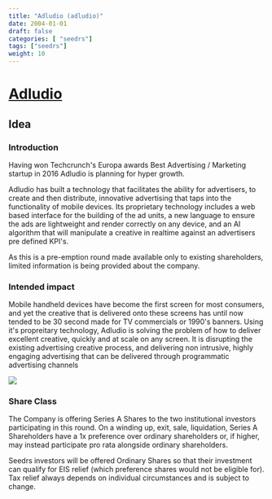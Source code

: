 ```yaml
---
title: "Adludio (adludio)"
date: 2004-01-01
draft: false
categories: [ "seedrs"]
tags: ["seedrs"]
weight: 10
---
```


# [Adludio](https://www.seedrs.com/adludio)

## Idea

### Introduction

Having won Techcrunch's Europa awards Best Advertising / Marketing startup in 2016 Adludio is planning for hyper growth.

Adludio has built a technology that facilitates the ability for advertisers, to create and then distribute, innovative advertising that taps into the functionality of mobile devices. Its proprietary technology includes a web based interface for the building of the ad units, a new language to ensure the ads are lightweight and render correctly on any device, and an AI algorithm that will manipulate a creative in realtime against an advertisers pre defined KPI's.

As this is a pre-emption round made available only to existing shareholders, limited information is being provided about the company.

### Intended impact

Mobile handheld devices have become the first screen for most consumers, and yet the creative that is delivered onto these screens has until now tended to be 30 second made for TV commercials or 1990's banners. Using it's propreitary technology, Adludio is solving the problem of how to deliver excellent creative, quickly and at scale on any screen. It is disrupting the existing advertising creative process, and delivering non intrusive, highly engaging advertising that can be delivered through programmatic advertising channels

![](/img/seedrs/uploads/startup/section_image/image/9571/42o865dy9jmacga9dkbzhxrxkcxlzve/Adludio.jpg?rect=0%2C0%2C598%2C323&w=600&fit=clip&s=ebd1f445b02eb5cd9724e26901099087)

### Share Class

The Company is offering Series A Shares to the two institutional investors participating in this round. On a winding up, exit, sale, liquidation, Series A Shareholders have a 1x preference over ordinary shareholders or, if higher, may instead participate pro rata alongside ordinary shareholders.

Seedrs investors will be offered Ordinary Shares so that their investment can qualify for EIS relief (which preference shares would not be eligible for). Tax relief always depends on individual circumstances and is subject to change.

